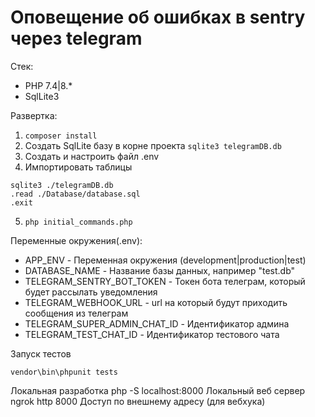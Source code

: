 # Оповещение об ошибках в sentry через telegram

Стек:
- PHP 7.4|8.*
- SqlLite3

Развертка:
1. ```composer install```
2. Создать SqlLite базу в корне проекта ```sqlite3 telegramDB.db```
3. Создать и настроить файл .env
4. Импортировать таблицы 
```
sqlite3 ./telegramDB.db
.read ./Database/database.sql
.exit
```
5. ```php initial_commands.php```

Переменные окружения(.env):
- APP_ENV - Переменная окружения (development|production|test)
- DATABASE_NAME - Название базы данных, например "test.db"
- TELEGRAM_SENTRY_BOT_TOKEN - Токен бота телеграм, который будет рассылать уведомления
- TELEGRAM_WEBHOOK_URL - url на который будут приходить сообщения из телеграм
- TELEGRAM_SUPER_ADMIN_CHAT_ID - Идентификатор админа
- TELEGRAM_TEST_CHAT_ID - Идентификатор тестового чата


Запуск тестов
```
vendor\bin\phpunit tests
```

Локальная разработка
php -S localhost:8000 Локальный веб сервер
ngrok http 8000 Доступ по внешнему адресу (для вебхука)
